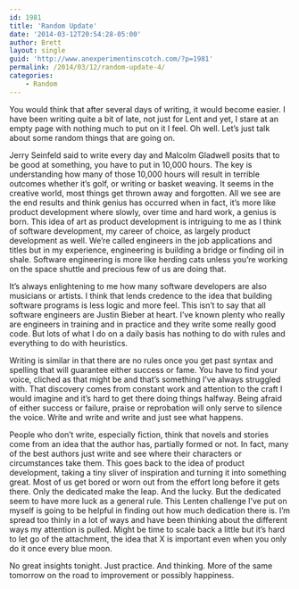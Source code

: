 ```yaml
---
id: 1981
title: 'Random Update'
date: '2014-03-12T20:54:28-05:00'
author: Brett
layout: single
guid: 'http://www.anexperimentinscotch.com/?p=1981'
permalink: /2014/03/12/random-update-4/
categories:
    - Random
---
```


You would think that after several days of writing, it would become easier. I have been writing quite a bit of late, not just for Lent and yet, I stare at an empty page with nothing much to put on it I feel. Oh well. Let’s just talk about some random things that are going on.

Jerry Seinfeld said to write every day and Malcolm Gladwell posits that to be good at something, you have to put in 10,000 hours. The key is understanding how many of those 10,000 hours will result in terrible outcomes whether it’s golf, or writing or basket weaving. It seems in the creative world, most things get thrown away and forgotten. All we see are the end results and think genius has occurred when in fact, it’s more like product development where slowly, over time and hard work, a genius is born. This idea of art as product development is intriguing to me as I think of software development, my career of choice, as largely product development as well. We’re called engineers in the job applications and titles but in my experience, engineering is building a bridge or finding oil in shale. Software engineering is more like herding cats unless you’re working on the space shuttle and precious few of us are doing that.

It’s always enlightening to me how many software developers are also musicians or artists. I think that lends credence to the idea that building software programs is less logic and more feel. This isn’t to say that all software engineers are Justin Bieber at heart. I’ve known plenty who really are engineers in training and in practice and they write some really good code. But lots of what I do on a daily basis has nothing to do with rules and everything to do with heuristics.

Writing is similar in that there are no rules once you get past syntax and spelling that will guarantee either success or fame. You have to find your voice, cliched as that might be and that’s something I’ve always struggled with. That discovery comes from constant work and attention to the craft I would imagine and it’s hard to get there doing things halfway. Being afraid of either success or failure, praise or reprobation will only serve to silence the voice. Write and write and write and just see what happens.

People who don’t write, especially fiction, think that novels and stories come from an idea that the author has, partially formed or not. In fact, many of the best authors just write and see where their characters or circumstances take them. This goes back to the idea of product development, taking a tiny sliver of inspiration and turning it into something great. Most of us get bored or worn out from the effort long before it gets there. Only the dedicated make the leap. And the lucky. But the dedicated seem to have more luck as a general rule. This Lenten challenge I’ve put on myself is going to be helpful in finding out how much dedication there is. I’m spread too thinly in a lot of ways and have been thinking about the different ways my attention is pulled. Might be time to scale back a little but it’s hard to let go of the attachment, the idea that X is important even when you only do it once every blue moon.

No great insights tonight. Just practice. And thinking. More of the same tomorrow on the road to improvement or possibly happiness.